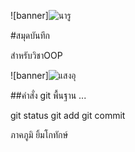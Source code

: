 ![banner]![นารู](https://github.com/BabyTsto/BabyTsto.github.io/assets/159879272/c029b333-cafb-4181-93f2-e144b6b23bc3)


#สมุดบันทึก

สำหรับวิชาOOP

![banner]![แสงอุ](https://github.com/BabyTsto/BabyTsto.github.io/assets/159879272/0c73ef72-3b14-4b52-8265-6f44e354f5d3)

##คำสั่ง git พื้นฐาน
...

git status
git add
git commit


ภาคภูมิ ยิ้มโกทักษ์
